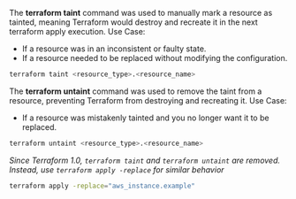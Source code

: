 The **terraform taint** command was used to manually mark a resource as tainted, meaning Terraform would destroy and recreate it in the next terraform apply execution. Use Case:
- If a resource was in an inconsistent or faulty state.
- If a resource needed to be replaced without modifying the configuration.
```bash
terraform taint <resource_type>.<resource_name>
```

The **terraform untaint** command was used to remove the taint from a resource, preventing Terraform from destroying and recreating it. Use Case:
- If a resource was mistakenly tainted and you no longer want it to be replaced.
```bash
terraform untaint <resource_type>.<resource_name>
```

*Since Terraform 1.0, `terraform taint` and `terraform untaint` are removed. Instead, use `terraform apply -replace` for similar behavior*
```bash
terraform apply -replace="aws_instance.example"
```
